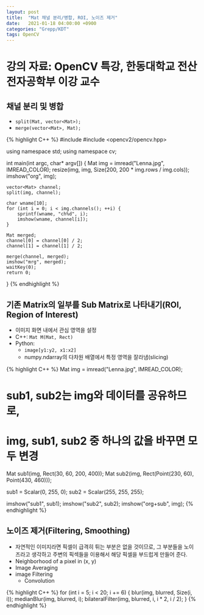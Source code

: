```yaml
---
layout: post
title:  "Mat 채널 분리/병합, ROI, 노이즈 제거"
date:   2021-01-18 04:00:00 +0900
categories: "Grepp/KDT"
tags: OpenCV
---
```


# 강의 자료: OpenCV 특강, 한동대학교 전산전자공학부 이강 교수


## 채널 분리 및 병합

- `split(Mat, vector<Mat>);`
- `merge(vector<Mat>, Mat);`


{% highlight C++ %}
#include <vector>
#include <opencv2/opencv.hpp>

using namespace std;
using namespace cv;

int main(int argc, char* argv[]) {
    Mat img = imread("Lenna.jpg", IMREAD_COLOR);
    resize(img, img, Size(200, 200 * img.rows / img.cols));
    imshow("org", img);

    vector<Mat> channel;
    split(img, channel);

    char wname[10];
    for (int i = 0; i < img.channels(); ++i) {
        sprintf(wname, "ch%d", i);
        imshow(wname, channel[i]);
    }

    Mat merged;
    channel[0] = channel[0] / 2;
    channel[1] = channel[1] / 2;

    merge(channel, merged);
    imshow("mrg", merged);
    waitKey(0);
    return 0;
}
{% endhighlight %}



## 기존 Matrix의 일부를 Sub Matrix로 나타내기(ROI, Region of Interest)

- 이미지 화면 내에서 관심 영역을 설정
- C++: `Mat M(Mat, Rect)`
- Python:
    - `image[y1:y2, x1:x2]`
    - numpy.ndarray의 다차원 배열에서 특정 영역을 잘라냄(slicing)

{% highlight C++ %}
Mat img = imread("Lenna.jpg", IMREAD_COLOR);

# sub1, sub2는 img와 데이터를 공유하므로,
# img, sub1, sub2 중 하나의 값을 바꾸면 모두 변경
Mat sub1(img, Rect(30, 60, 200, 400));
Mat sub2(img, Rect(Point(230, 60), Point(430, 460)));

sub1 = Scalar(0, 255, 0);
sub2 = Scalar(255, 255, 255);

imshow("sub1", sub1);
imshow("sub2", sub2);
imshow("org+sub", img);
{% endhighlight %}



## 노이즈 제거(Filtering, Smoothing)

- 자연적인 이미지라면 픽셀이 급격히 튀는 부분은 없을 것이므로, 그 부분들을 노이즈라고 생각하고 주변의 픽섹들을 이용해서 해당 픽셀을 부드럽게 만들어 준다.
- Neighborhood of a pixel in (x, y)
- Image Averaging
- image Filtering
    - Convolution


{% highlight C++ %}
for (int i = 5; i < 20; i += 6) {
    blur(img, blurred, Size(i, i));
    medianBlur(img, blurred, i);
    bilateralFilter(img, blurred, i, i * 2, i / 2);
}
{% endhighlight %}
